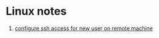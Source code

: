 # Linux notes
1. [configure ssh access for new user on remote machine](configure-ssh-access/configure-ssh-access.md)

